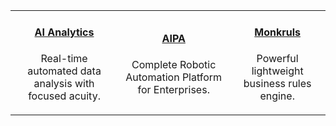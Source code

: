 |   |   |   |
|:----------:|:----------:|:----------:|
|[<h4>AI Analytics</h4>]({{#makeLink}}./landing.html?product_path=./products/aianalytics.md&menu_path=.menus/en{{/makeLink}}) <p>Real-time automated data analysis with focused acuity.</p> | [<h4>AIPA</h4>]({{#makeLink}}./landing.html?product_path=./products/aipa.md&menu_path=.menus/en{{/makeLink}}) <p>Complete Robotic Automation Platform for Enterprises.</p> | [<h4>Monkruls</h4>]({{#makeLink}}./landing.html?product_path=./products/monkruls.md&menu_path=.menus/en{{/makeLink}}) <p>Powerful lightweight business rules engine.</p> |

